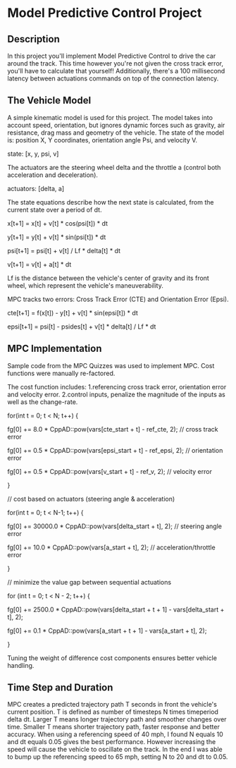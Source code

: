 # Model Predictive Control Project
## Description
In this project you'll implement Model Predictive Control to drive the car around the track. This time however you're not given the cross track error, you'll have to calculate that yourself! Additionally, there's a 100 millisecond latency between actuations commands on top of the connection latency.
## The Vehicle Model
A simple kinematic model is used for this project. The model takes into account speed, orientation, but ignores dynamic forces such as gravity, air resistance, drag mass and geometry of the vehicle. The state of the model is: position X, Y coordinates, orientation angle Psi, and velocity V.

state: [x, y, psi, v]

The actuators are the steering wheel delta and the throttle a (control both acceleration and deceleration).

actuators: [delta, a]

The state equations describe how the next state is calculated, from the current state over a period of dt.

x[t+1]    = x[t] + v[t] * cos(psi[t]) * dt

y[t+1]    = y[t] + v[t] * sin(psi[t]) * dt

psi[t+1]  = psi[t] + v[t] / Lf * delta[t] * dt

v[t+1]    = v[t] + a[t] * dt

Lf is the distance between the vehicle's center of gravity and its front wheel, which represent the vehicle's maneuverability.

MPC tracks two errors: Cross Track Error (CTE) and Orientation Error (Epsi).

cte[t+1]   = f(x[t]) - y[t] + v[t] * sin(epsi[t]) * dt

epsi[t+1]  = psi[t] - psides[t] + v[t] * delta[t] / Lf * dt

## MPC Implementation
Sample code from the MPC Quizzes was used to implement MPC. Cost functions were manually re-factored.

The cost function includes:
1.referencing cross track error, orientation error and velocity error.
2.control inputs, penalize the magnitude of the inputs as well as the change-rate.


for(int t = 0; t < N; t++) {

  fg[0] += 8.0 * CppAD::pow(vars[cte_start + t] - ref_cte, 2);   // cross track error

  fg[0] += 0.5 * CppAD::pow(vars[epsi_start + t] - ref_epsi, 2); // orientation error

  fg[0] += 0.5 * CppAD::pow(vars[v_start + t] - ref_v, 2);       // velocity error

}

// cost based on actuators (steering angle & acceleration)

for(int t = 0; t < N-1; t++) {

  fg[0] += 30000.0 * CppAD::pow(vars[delta_start + t], 2); // steering angle error

  fg[0] += 10.0 * CppAD::pow(vars[a_start + t], 2);        // acceleration/throttle error

}


// minimize the value gap between sequential actuations

for (int t = 0; t < N - 2; t++) {

  fg[0] += 2500.0 * CppAD::pow(vars[delta_start + t + 1] - vars[delta_start + t], 2);

  fg[0] += 0.1 * CppAD::pow(vars[a_start + t + 1] - vars[a_start + t], 2);
  
}

Tuning the weight of difference cost components ensures better vehicle handling.

## Time Step and Duration
MPC creates a predicted trajectory path T seconds in front the vehicle's current position. T is defined as number of timesteps N times timeperiod delta dt.
Larger T means longer trajectory path and smoother changes over time. Smaller T means shorter trajectory path, faster response and better accuracy. When using a referencing speed of 40 mph, I found N equals 10 and dt equals 0.05 gives the best performance. However increasing the speed will cause the vehicle to oscillate on the track. In the end I was able to bump up the referencing speed to 65 mph, setting N to 20 and dt to 0.05.
